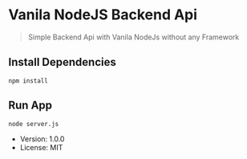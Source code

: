 # Vanila NodeJS Backend Api 

> Simple Backend Api with Vanila NodeJs without any Framework
 

## Install Dependencies

``` 
npm install 
``` 

## Run App 
```  
node server.js

```

- Version: 1.0.0
- License: MIT
